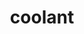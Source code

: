 ---
title: coolant
layout: product
name: Petrovöll KÜHLER COOLANT & ANTI FREEZE
image: assets/img/coolant.jpg
image2: /AmitechEnterprises/../assets/img/coolant.jpg
grade: COOLANT & ANTI FREEZE
sizes: 4L
description: Petrovöll KÜHLER is especially formulated to work on an engine’s radiator system as a coolant, anti-freezer and anti-boiling fluid. It is an advanced, long-lasting liquid with pre-mixed formulation based on monoethylene glycol. It is free of nitrite, amine, phosphate and silicate and offers reliable protection to aluminium, copper, iron, bronze and cast iron engines and has been developed specifically to meet the requirements of modern aluminium and cast iron engines. It reliably protects against deposits and foam formation and thus ensures optimal heat dissipation.
performance: Contains water, mono-ethylene-glycol, anti-corrosives and anti-oxidants. (Available in Green, Red and Blue colours)
---